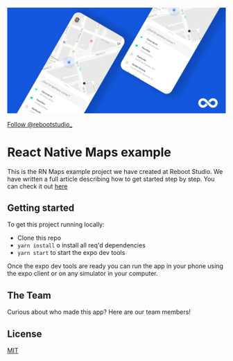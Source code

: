 <!-- Banner Image -->

[![Reboot Studio](/style/header.png)](https://reboot.studio)

<a href="https://twitter.com/rebootstudio_?ref_src=twsrc%5Etfw" class="twitter-follow-button" data-show-count="false">Follow @rebootstudio\_</a>

# React Native Maps example

This is the RN Maps example project we have created at Reboot Studio. We have written a full article describing how to get started step by step. You can check it out [here](https://reboot.studio/blog/react-native-maps-2020/)

## Getting started

To get this project running locally:

- Clone this repo
- `yarn install` o install all req'd dependencies
- `yarn start` to start the expo dev tools

Once the expo dev tools are ready you can run the app in your phone using the expo client or on any simulator in your computer.

## The Team

Curious about who made this app? Here are our team members!

## License

[MIT](https://choosealicense.com/licenses/mit/)
